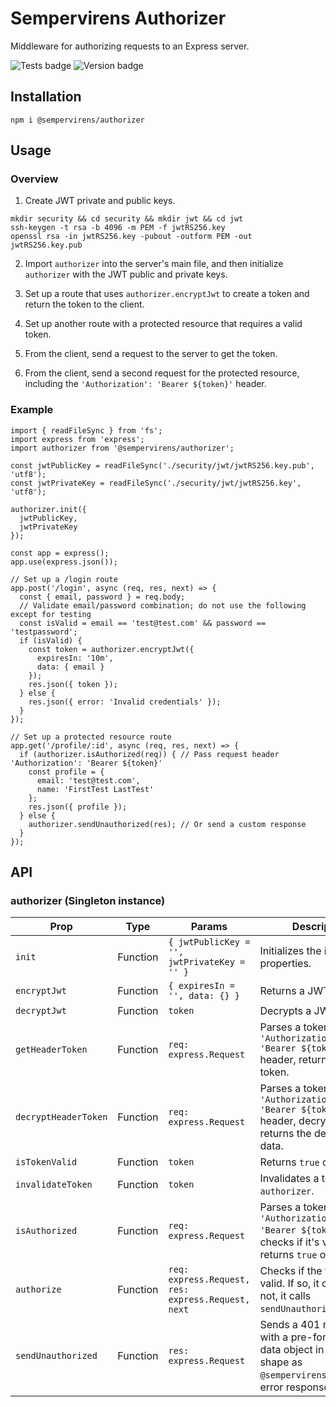 # Sempervirens Authorizer
Middleware for authorizing requests to an Express server.

![Tests badge](https://github.com/lukedupuis/sempervirens-authorizer/actions/workflows/main.yml/badge.svg?event=push) ![Version badge](https://img.shields.io/static/v1?label=Node&labelColor=30363c&message=16.x&color=blue)

## Installation

`npm i @sempervirens/authorizer`

## Usage

### Overview

1. Create JWT private and public keys.

```
mkdir security && cd security && mkdir jwt && cd jwt
ssh-keygen -t rsa -b 4096 -m PEM -f jwtRS256.key
openssl rsa -in jwtRS256.key -pubout -outform PEM -out jwtRS256.key.pub
```

2. Import `authorizer` into the server's main file, and then initialize `authorizer` with the JWT public and private keys.

3. Set up a route that uses `authorizer.encryptJwt` to create a token and return the token to the client.

4. Set up another route with a protected resource that requires a valid token.

5. From the client, send a request to the server to get the token.

6. From the client, send a second request for the protected resource, including the `'Authorization': 'Bearer ${token}'` header.

### Example

```
import { readFileSync } from 'fs';
import express from 'express';
import authorizer from '@sempervirens/authorizer';

const jwtPublicKey = readFileSync('./security/jwt/jwtRS256.key.pub', 'utf8');
const jwtPrivateKey = readFileSync('./security/jwt/jwtRS256.key', 'utf8');

authorizer.init({
  jwtPublicKey,
  jwtPrivateKey
});

const app = express();
app.use(express.json());

// Set up a /login route
app.post('/login', async (req, res, next) => {
  const { email, password } = req.body;
  // Validate email/password combination; do not use the following except for testing
  const isValid = email == 'test@test.com' && password == 'testpassword';
  if (isValid) {
    const token = authorizer.encryptJwt({
      expiresIn: '10m',
      data: { email }
    });
    res.json({ token });
  } else {
    res.json({ error: 'Invalid credentials' });
  }
});

// Set up a protected resource route
app.get('/profile/:id', async (req, res, next) => {
  if (authorizer.isAuthorized(req)) { // Pass request header 'Authorization': 'Bearer ${token}'
    const profile = {
      email: 'test@test.com',
      name: 'FirstTest LastTest'
    };
    res.json({ profile });
  } else {
    authorizer.sendUnauthorized(res); // Or send a custom response
  }
});

```

## API

### authorizer (Singleton instance)

| Prop  | Type | Params | Description |
|-------|------|--------|-------------|
| `init` | Function | `{ jwtPublicKey = '', jwtPrivateKey = '' }` | Initializes the instance properties. |
| `encryptJwt` | Function | `{ expiresIn = '', data: {} }` | Returns a JWT token. |
| `decryptJwt` | Function | `token` | Decrypts a JWT token. |
| `getHeaderToken` | Function | `req: express.Request` | Parses a token from the `'Authorization': 'Bearer ${token}'` header, returning the token. |
| `decryptHeaderToken` | Function | `req: express.Request` | Parses a token from the `'Authorization': 'Bearer ${token}'` header, decrypts it, and returns the decrypted data. |
| `isTokenValid` | Function | `token` | Returns `true` or `false`. |
| `invalidateToken` | Function | `token` | Invalidates a token within `authorizer`. |
| `isAuthorized` | Function | `req: express.Request` | Parses a token from the `'Authorization': 'Bearer ${token}'`, checks if it's valid, and returns `true` or `false`. |
| `authorize` | Function | `req: express.Request, res: express.Request, next` | Checks if the token is valid. If so, it calls next. If not, it calls `sendUnauthorized`.|
| `sendUnauthorized` | Function | `res: express.Request` | Sends a 401 response with a pre-formatted data object in the same shape as `@sempervirens/endpoint`'s error response. |